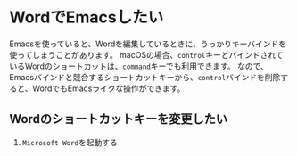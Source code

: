 # WordでEmacsしたい

Emacsを使っていると、Wordを編集しているときに、うっかりキーバインドを使ってしまうことがあります。
macOSの場合、``control``キーとバインドされているWordのショートカットは、``command``キーでも利用できます。
なので、Emacsバインドと競合するショートカットキーから、``control``バインドを削除すると、WordでもEmacsライクな操作ができます。

## Wordのショートカットキーを変更したい

1. ``Microsoft Word``を起動する
